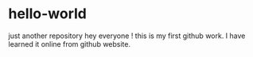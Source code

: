 # hello-world
just another repository
hey everyone !
this is my first github work. I have learned it online from github website.
